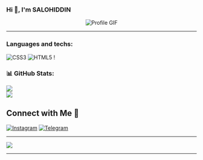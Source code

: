 ### Hi 👋, I'm SALOHIDDIN

<p align="center">
  <img src="https://user-images.githubusercontent.com/70382532/138322189-2db8df52-9dcb-40a0-88a8-c365466bd33d.gif" alt="Profile GIF">
</p>

---

###  Languages and techs:
![CSS3](https://img.shields.io/badge/css3-%231572B6.svg?style=for-the-badge&logo=css3&logoColor=white) ![HTML5](https://img.shields.io/badge/html5-%23E34F26.svg?style=for-the-badge&logo=html5&logoColor=white) !
### 📊 GitHub Stats:

![](https://github-readme-streak-stats.herokuapp.com/?user=SALOHIDDIN0101&theme=dark&hide_border=false)<br/>
![](https://github-readme-stats.vercel.app/api?username=SALOHIDDIN0101&theme=dark&hide_border=false&include_all_commits=true&count_private=true)<br/>

## Connect with Me 🤝
[![Instagram](https://img.shields.io/badge/Instagram-%23E4405F.svg?logo=Instagram&logoColor=white)](https://instagram.com/s_sulaymonov) 
[![Telegram](https://img.shields.io/badge/-telegram-red?color=white&logo=telegram&logoColor=black)](https://t.me/s_sulaymonov)
  
---

![](https://komarev.com/ghpvc/?username=SALOHIDDIN0101)

---

